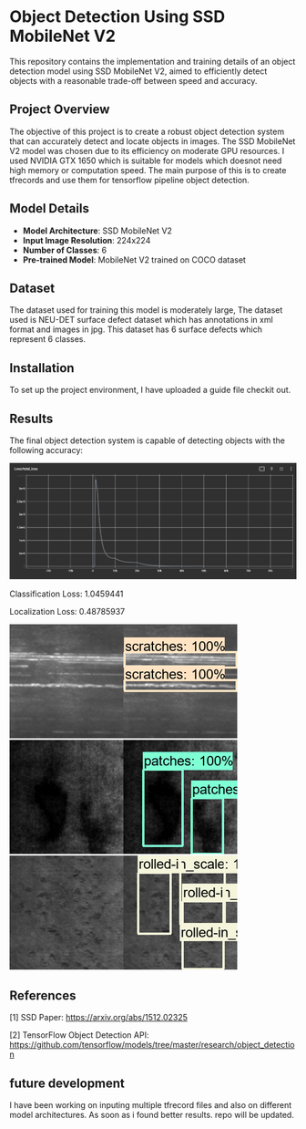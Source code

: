  # Object Detection Using SSD MobileNet V2

This repository contains the implementation and training details of an object detection model using SSD MobileNet V2, aimed to efficiently detect objects with a reasonable trade-off between speed and accuracy. 

## Project Overview

The objective of this project is to create a robust object detection system that can accurately detect and locate objects in images. The SSD MobileNet V2 model was chosen due to its efficiency on moderate GPU resources. I used NVIDIA GTX 1650 which is suitable for models which doesnot need high memory or computation speed. The main purpose of this is to create tfrecords and use them for tensorflow pipeline object detection. 

## Model Details

- **Model Architecture**: SSD MobileNet V2
- **Input Image Resolution**: 224x224
- **Number of Classes**: 6
- **Pre-trained Model**: MobileNet V2 trained on COCO dataset

## Dataset

The dataset used for training this model is moderately large, The dataset used is NEU-DET surface defect dataset which has annotations in xml format and images in jpg.
This dataset has 6 surface defects which represent 6 classes. 

## Installation

To set up the project environment, I have uploaded a guide file checkit out.

## Results
The final object detection system is capable of detecting objects with the following accuracy:

![Total loss](https://github.com/Charan-Sammeta/object-detection--ssd_mobilenet_v2/blob/main/loss.png "Total_loss")


Classification Loss: 1.0459441

Localization Loss: 0.48785937


![Detection Resul-1](https://github.com/Charan-Sammeta/object-detection--ssd_mobilenet_v2/blob/main/imageData1.png "Detection Result-1")
![Detection Result-2](https://github.com/Charan-Sammeta/object-detection--ssd_mobilenet_v2/blob/main/imageData2.png "Detection Result-2")
![Detection Result-3](https://github.com/Charan-Sammeta/object-detection--ssd_mobilenet_v2/blob/main/imageData3.png "Detection Result-3")


## References 
[1] SSD Paper: https://arxiv.org/abs/1512.02325

[2] TensorFlow Object Detection API: https://github.com/tensorflow/models/tree/master/research/object_detection

## future development 
I have been working on inputing multiple tfrecord files and also on different model architectures. As soon as i found better results. repo will be updated.